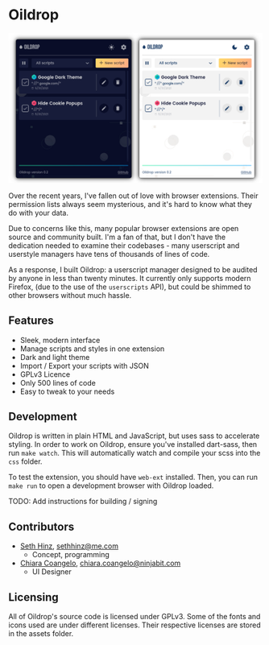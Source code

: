 # Oildrop

<img src="https://raw.githubusercontent.com/shinzlet/oildrop/media/oildrop-hero.png" alt="An image showing Oildrop in light and dark mode. Several scripts are listed in its overview panel.">

Over the recent years, I've fallen out of love with browser extensions. Their
permission lists always seem mysterious, and it's hard to know what they do with
your data.

Due to concerns like this, many popular browser extensions are open source and
community built. I'm a fan of that, but I don't have the dedication needed
to examine their codebases - many userscript and userstyle managers have
tens of thousands of lines of code.

As a response, I built Oildrop: a userscript manager designed to be audited by
anyone in less than twenty minutes. It currently only supports modern Firefox,
(due to the use of the `userscripts` API), but could be shimmed to other browsers
without much hassle.

## Features
- Sleek, modern interface
- Manage scripts and styles in one extension
- Dark and light theme
- Import / Export your scripts with JSON
- GPLv3 Licence
- Only 500 lines of code
- Easy to tweak to your needs

## Development
Oildrop is written in plain HTML and JavaScript, but uses sass to accelerate styling.
In order to work on Oildrop, ensure you've installed dart-sass, then run `make watch`.
This will automatically watch and compile your scss into the `css` folder.

To test the extension, you should have `web-ext` installed. Then, you can run `make run`
to open a development browser with Oildrop loaded.

TODO: Add instructions for building / signing

## Contributors
- [Seth Hinz](https://github.com/shinzlet), [sethhinz@me.com](mailto:sethhinz@me.com)
    + Concept, programming
- [Chiara Coangelo](https://dribbble.com/ChiaraColangelo), [chiara.coangelo@ninjabit.com](mailto:chiara.coangelo@ninjabit.com)
    + UI Designer

## Licensing
All of Oildrop's source code is licensed under GPLv3. Some of the fonts and
icons used are under different licenses.  Their respective licenses are stored
in the assets folder.

